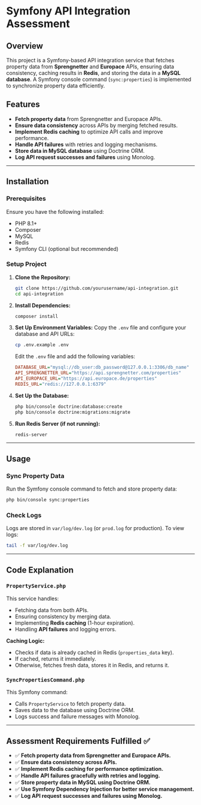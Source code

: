 # Symfony API Integration Assessment

## Overview
This project is a Symfony-based API integration service that fetches property data from **Sprengnetter** and **Europace** APIs, ensuring data consistency, caching results in **Redis**, and storing the data in a **MySQL database**. A Symfony console command (`sync:properties`) is implemented to synchronize property data efficiently.

## Features
- **Fetch property data** from Sprengnetter and Europace APIs.
- **Ensure data consistency** across APIs by merging fetched results.
- **Implement Redis caching** to optimize API calls and improve performance.
- **Handle API failures** with retries and logging mechanisms.
- **Store data in MySQL database** using Doctrine ORM.
- **Log API request successes and failures** using Monolog.

---
## Installation
### Prerequisites
Ensure you have the following installed:
- PHP 8.1+
- Composer
- MySQL
- Redis
- Symfony CLI (optional but recommended)

### Setup Project
1. **Clone the Repository:**
   ```sh
   git clone https://github.com/yourusername/api-integration.git
   cd api-integration
   ```

2. **Install Dependencies:**
   ```sh
   composer install
   ```

3. **Set Up Environment Variables:**
   Copy the `.env` file and configure your database and API URLs:
   ```sh
   cp .env.example .env
   ```
   Edit the `.env` file and add the following variables:
   ```ini
   DATABASE_URL="mysql://db_user:db_password@127.0.0.1:3306/db_name"
   API_SPRENGNETTER_URL="https://api.sprengnetter.com/properties"
   API_EUROPACE_URL="https://api.europace.de/properties"
   REDIS_URL="redis://127.0.0.1:6379"
   ```

4. **Set Up the Database:**
   ```sh
   php bin/console doctrine:database:create
   php bin/console doctrine:migrations:migrate
   ```

5. **Run Redis Server (if not running):**
   ```sh
   redis-server
   ```

---
## Usage
### Sync Property Data
Run the Symfony console command to fetch and store property data:
```sh
php bin/console sync:properties
```

### Check Logs
Logs are stored in `var/log/dev.log` (or `prod.log` for production).
To view logs:
```sh
tail -f var/log/dev.log
```

---
## Code Explanation
### `PropertyService.php`
This service handles:
- Fetching data from both APIs.
- Ensuring consistency by merging data.
- Implementing **Redis caching** (1-hour expiration).
- Handling **API failures** and logging errors.

**Caching Logic:**
- Checks if data is already cached in Redis (`properties_data` key).
- If cached, returns it immediately.
- Otherwise, fetches fresh data, stores it in Redis, and returns it.

### `SyncPropertiesCommand.php`
This Symfony command:
- Calls `PropertyService` to fetch property data.
- Saves data to the database using Doctrine ORM.
- Logs success and failure messages with Monolog.

---
## Assessment Requirements Fulfilled ✅
- ✅ **Fetch property data from Sprengnetter and Europace APIs.**
- ✅ **Ensure data consistency across APIs.**
- ✅ **Implement Redis caching for performance optimization.**
- ✅ **Handle API failures gracefully with retries and logging.**
- ✅ **Store property data in MySQL using Doctrine ORM.**
- ✅ **Use Symfony Dependency Injection for better service management.**
- ✅ **Log API request successes and failures using Monolog.**



